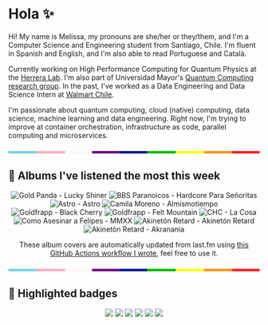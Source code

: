 # Hola ✨
Hi! My name is Melissa, my pronouns are she/her or they/them, and I'm a Computer Science and Engineering student from Santiago, Chile. I'm fluent in Spanish and English, and I'm also able to read Portuguese and Català.

Currently working on High Performance Computing for Quantum Physics at the [Herrera Lab](http://fherreralab.com/). I'm also part of Universidad Mayor's [Quantum Computing research group](https://www.diariomayor.cl/ciencia-um/docentes-y-estudiantes-crean-el-primer-grupo-de-computacion-cuantica-u-mayor.html). In the past, I've worked as a Data Engineering and Data Science Intern at [Walmart Chile](https://github.com/walmartdigital/).

I'm passionate about quantum computing, cloud (native) computing, data science, machine learning and data engineering. Right now, I'm trying to improve at container orchestration, infrastructure as code, parallel computing and microservices.

<img src="hr.png" width="100%" height="5px">

## 🎵 Albums I've listened the most this week
<!-- lastfm -->
<p align="center"><img src="https://lastfm.freetls.fastly.net/i/u/64s/465c822a8de64690a9bf5e1df3c97452.png" title="Gold Panda - Lucky Shiner"> <img src="https://lastfm.freetls.fastly.net/i/u/64s/a0a887bbce8a4813ac3af09097a05db9.jpg" title="BBS Paranoicos - Hardcore Para Señoritas"> <img src="https://lastfm.freetls.fastly.net/i/u/64s/4c93429b4d4d4c34cc8f54c53ea61095.jpg" title="Astro - Astro"> <img src="https://lastfm.freetls.fastly.net/i/u/64s/109a9bbdeafc4c26acc42e5e53a87524.jpg" title="Camila Moreno - Almismotiempo"> <img src="https://lastfm.freetls.fastly.net/i/u/64s/30bda7521c6d460d9ec260b982a6c342.png" title="Goldfrapp - Black Cherry"> <img src="https://lastfm.freetls.fastly.net/i/u/64s/ecf57990ef4dfffe8c36d15cec7820ba.png" title="Goldfrapp - Felt Mountain"> <img src="https://lastfm.freetls.fastly.net/i/u/64s/14ce4c92cdfe4341a8f064f652745098.png" title="CHC - La Cosa"> <img src="https://lastfm.freetls.fastly.net/i/u/64s/5fe08f241a0cff7d5f6e916933cc4eaa.jpg" title="Como Asesinar a Felipes - MMXX"> <img src="https://lastfm.freetls.fastly.net/i/u/64s/95442bf0305b4e7f8d44ea9bcce6787b.jpg" title="Akinetón Retard - Akinetón Retard"> <img src="https://lastfm.freetls.fastly.net/i/u/64s/1c70c9ff9beab0299d13a0740f2aabaf.jpg" title="Akinetón Retard - Akranania"> </p>

<p align="center">These album covers are automatically updated from last.fm using <a href="https://github.com/marketplace/actions/lastfm-to-markdown">this GitHub Actions workflow I wrote</a>, feel free to use it.</p>

<img src="hr.png" width="100%" height="5px">

## 🏅 Highlighted badges
<p align="center" style="vertical-align:middle;">
  <a href="https://www.credly.com/badges/c8caff74-4c34-4211-affe-8bd7692771c8"><img src="https://images.credly.com/size/100x100/images/cf9b772d-7cf9-4c11-9aa7-46ab006f0ce6/IBM_Quantum_Challenge_2021_Achievement_V2.png"></a>
  <a href="https://www.credly.com/badges/52a4021b-34e6-413d-a4bd-cc29d3a686f6"><img src="https://images.credly.com/size/100x100/images/28944969-813a-43b9-944f-7910111ce764/Professional_Certificate_-_Data_Science.png"></a>
  <a href="https://www.credly.com/badges/cfeca386-7b9d-487f-8e2b-b3cfa069c734"><img src="https://images.credly.com/size/100x100/images/ac4daa48-1924-4dc5-80cf-ede5a08bac51/Data_Science_Foundations_Specialization.png"></a>
  <a href="https://www.credly.com/badges/0372a945-8a67-4d57-9643-b46b8dbf2fa6"><img src="https://images.credly.com/size/100x100/images/4a5f4849-54ae-461f-97ad-cb9c9a04eb63/Adv_Data_Science_Specialization.png"></a>
  <a href="https://www.credly.com/badges/348acaad-19d1-4f5a-8a6f-145d80dca3dc"><img src="https://images.credly.com/size/100x100/images/1dee8dee-d779-462e-9fd4-df5119546349/Build_Smart_on_Kubernetes_World_Tour.png"></a>
  <a href="https://google.qwiklabs.com/public_profiles/9fac59c2-c0f1-4b5c-b207-47c9cd7d6072"><img src="https://cdn.qwiklabs.com/GHzcYBb00JYUF9Rgf3D9A4inwRHYnFtISMvcRlb%2FClU%3D" width="100px"></a>
</p>
